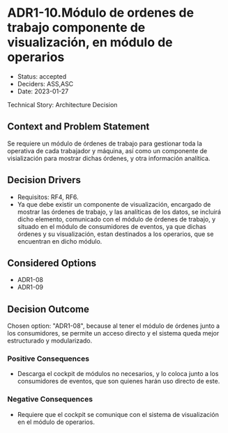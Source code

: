 # ADR1-10.Módulo de ordenes de trabajo componente de visualización, en módulo de operarios

* Status: accepted
* Deciders: ASS,ASC
* Date: 2023-01-27

Technical Story: Architecture Decision

## Context and Problem Statement

Se requiere un módulo de órdenes de trabajo para gestionar toda la operativa de cada trabajador y máquina, así como un componente de visialización para mostrar dichas órdenes, y otra información analítica.

## Decision Drivers

* Requisitos: RF4, RF6.
* Ya que debe existir un componente de visualización, encargado de mostrar las órdenes de trabajo, y las analíticas de los datos, se incluirá dicho elemento, comunicado con el módulo de órdenes de trabajo, y situado en el módulo de consumidores de eventos, ya que dichas órdenes y su visualización, estan destinados a los operarios, que se encuentran en dicho módulo.

## Considered Options

* ADR1-08
* ADR1-09

## Decision Outcome

Chosen option: "ADR1-08", because al tener el módulo de órdenes junto a los consumidores, se permite un acceso directo y el sistema queda mejor estructurado y modularizado.

### Positive Consequences

* Descarga el cockpit de módulos no necesarios, y lo coloca junto a los consumidores de eventos, que son quienes harán uso directo de este.

### Negative Consequences

* Requiere que el cockpit se comunique con el sistema de visualización en el módulo de operarios.
